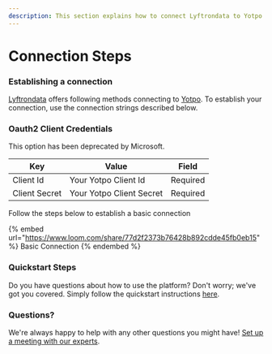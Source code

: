 ```yaml
---
description: This section explains how to connect Lyftrondata to Yotpo.
---
```


# Connection Steps

### Establishing a connection

[Lyftrondata](https://www.lyftrondata.com) offers following methods connecting to [Yotpo](https://www.lyftrondata.com/integration/marketing-analytics/yotpo/). To establish your connection, use the connection strings described below.

### Oauth2 Client Credentials

This option has been deprecated by Microsoft.

| Key           | Value                    | Field    |
| ------------- | ------------------------ | -------- |
| Client Id     | Your Yotpo Client Id     | Required |
| Client Secret | Your Yotpo Client Secret | Required |

Follow the steps below to establish a basic connection

{% embed url="https://www.loom.com/share/77d2f2373b76428b892cdde45fb0eb15" %}
Basic Connection
{% endembed %}

### Quickstart Steps

Do you have questions about how to use the platform? Don't worry; we've got you covered. Simply follow the quickstart instructions [here](./).

### Questions? <a href="#questions" id="questions"></a>

We're always happy to help with any other questions you might have! [Set up a meeting with our experts](https://www.lyftrondata.com/book-a-meeting/).
